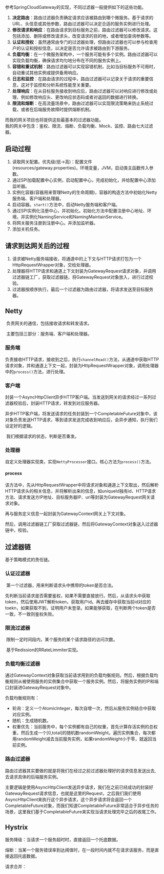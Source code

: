 参考SpringCloudGateway的实现，不同过滤器一般提供如下的这些功能。

1. **决定路由**：路由过滤器负责确定请求应该被路由到哪个微服务。基于请求的 URL、头信息或其他参数，路由过滤器可以决定合适的服务实例进行处理。
2. **修改请求和响应**：在路由请求到目标服务之前，路由过滤器可以修改请求。这包括添加、删除或修改请求头，改变请求的目的地，或者增加查询参数等。
3. **认证和授权**：虽然通常由专门的过滤器处理，但路由过滤器也可以参与检查用户的认证和授权信息，以决定是否允许请求被路由到下游服务。
4. **负载均衡**：在一个微服务架构中，一个服务可能有多个实例。路由过滤器可以实现负载均衡，确保请求均匀地分布在不同的服务实例上。
5. **容错和重试机制**：路由过滤器可以实现容错机制，比如当目标服务不可用时，自动重试其他实例或提供备用响应。
6. **日志和监控**：在路由请求的过程中，路由过滤器可以记录关于请求的重要信息，这对于监控和分析系统性能至关重要。
7. **处理响应**：在从目标服务接收到响应后，路由过滤器可以对响应进行修改或处理，例如修改响应头、更改响应状态码或者对返回的数据进行转换。
8. **限流和熔断**：在高流量场景中，路由过滤器可以实现限流策略来防止系统过载，或者在后端服务故障时提供熔断机制。

而我的网关项目也将提供这些最基本的过滤器功能。<br />我的网关中包含：鉴权、限流、熔断、负载均衡、Mock、监控、路由七大过滤器。



## 启动过程

1. 读取网关配置。优先级(低->高)：配置文件(resources/gateway.properties)，环境变量，JVM，启动类主函数传入参数。
2. 通过SPI加载配置中心实例，启动配置中心，完成初始化，并给配置中心添加监听器。
3. 实例化容器(容器用来管理Netty的生命周期)，容器的构造方法中初始化Netty服务端、客户端和处理器。
4. 启动容器。`start()`方法中，启动Netty服务端和客户端。
5. 通过SPI实例化注册中心，并初始化。初始化方法中配置注册中心地址、环境，并实例化NamingService和NamingMaintainService。
6. 将网关服务注册到注册中心。并添加监听器。
7. 添加关机任务。



## 请求到达网关后的过程

1. 请求被Netty服务端接收，将通道中的上下文与HTTP请求打包为一个HttpRequestWrapper对象，交给处理器。
2. 处理器将HTTP请求和通道上下文封装为GatewayRequest请求对象，并调用过滤器链工厂，获取过滤器链，将GatewayRequest对象放入，进行过滤校验。
3. 过滤器按顺序执行，最后一个过滤器为路由过滤器，将请求发送至目标服务器。




## Netty

​	负责网关的通信，包括接收请求和转发请求。

​	主要包括三部分：服务端、客户端和处理器。

### 服务端

​	负责接收HTTP请求，接收到之后，执行`channelRead()`方法，从通道中获取HTTP请求对象，并和通道上下文一起，封装为HttpRequestWrapper对象，调用处理器中的`process()`方法，进行处理。

### 客户端

​	封装一个AsyncHttpClient异步HTTP客户端。当发送到网关的请求经过一系列过滤器校验后，封装HTTP请求，转发到对应服务器。

​	异步HTTP客户端，将发送请求的任务封装到一个CompletableFuture对象中，该对象负责发送HTTP请求，等到请求发送完成收到响应后，会异步通知，执行我们设定好的逻辑。

​	我们根据请求的状态，判断是否重发。

### 处理器

​	自定义处理器实现类，实现`NettyProcessor`接口。核心方法为`process()`方法。

#### process

该方法中，先从HttpRequestWrapper中将请求对象和通道上下文取出，然后解析HTTP请求头的相关信息，并将解析出来的信息，如uniqueId独有id、HTTP请求方法、请求发送方IP地址、目标服务器IP、uri等封装为GatewayRequest网关请求对象。

再与服务定义信息一起封装为GatewayContext网关上下文对象。

然后，调用过滤器链工厂获取过滤器链，然后将GatewayContext对象送入过滤器链中，校验。

## 过滤器链

基于策略模式的责任链。

### 认证过滤器

​	第一个过滤器，用来判断请求头中携带的token是否合法。

​	先判断当前请求是否需要鉴权，如果不需要直接放行。然后，从请求头中获取token，然后使用JWT解析token，获取用户id。再去缓存中获取当前id对应的toekn，如果获取不到，证明用户未登录。如果能够获取，在判断两个token是否一致，不一致则鉴权失败。

### 限流过滤器

​	限制一定时间段内，某个服务的某个请求路径的访问次数。

​	基于Redission的RRateLimmiter实现。

### 负载均衡过滤器

通过GatewayContext对象获取当前请求用到的负载均衡规则。然后，根据负载均衡规则从被使用服务的实例集合中获取一个服务实例。然后，将服务实例的IP和端口封装进GatewayRequest对象中。

负载均衡规则有：
- 轮询：定义一个AtomicInteger，每次自增一次，然后从服务实例结合中获取对应实例。
- 随机：生成随机数。
- 权重优先：当前服务中，每个实例都有自己的权重，首先计算存活实例的总权重，然后生成一个[0,total]的随机数randomWeight。遍历实例集合，每次都用randomWeight减去当前服务实例，如果randomWeight小于零，就返回当前实例。


### 路由过滤器

路由过滤器其实要做的就是将我们在经过之前过滤器处理好的请求信息发送出去,去请求具体的后端服务实例。

主要逻辑是使用AsyncHttpClient发送异步请求，我们在之前已经成功的封装好GatewayRequest请求信息，也就是这里的Request，之后我们我们使用AsyncHttpClient来执行这个异步请求，这个异步请求将会返回一个CompletableFuture对象，而我们知道CompletableFuture非常适合于异步任务的场景，这里我们基于CompletableFuture来实现当请求处理完毕之后的收尾工作。



## Hystrix

服务降级：当请求一个服务超时时，直接返回一个托底数据。

熔断：当某一个服务错误率到达阈值时，在一段时间内就不在请求该服务，而是直接返回托底数据。

请求合并：





